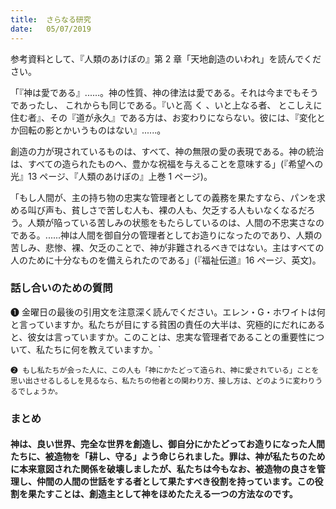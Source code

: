 ```yaml
---
title:  さらなる研究
date:   05/07/2019
---
```


参考資料として、『人類のあけぼの』第 2 章「天地創造のいわれ」を読んでください。

「『神は愛である』......。神の性質、神の律法は愛である。それは今までもそうであったし、 これからも同じである。『いと高 く 、いと上なる者、 とこしえに住む者』、その『道が永久』である方は、お変わりにならない。彼には、『変化とか回転の影とかいうものはない』......。

創造の力が現されているものは、すべて、神の無限の愛の表現である。神の統治は、すべての造られたものへ、豊かな祝福を与えることを意味する」(『希望への光』13 ページ、『人類のあけぼの』上巻 1 ページ)。

「もし人間が、主の持ち物の忠実な管理者としての義務を果たすなら、パンを求める叫び声も、貧しさで苦しむ人も、裸の人も、欠乏する人もいなくなるだろう。人類が陥っている苦しみの状態をもたらしているのは、人間の不忠実さなのである。......神は人間を御自分の管理者としてお造りになったのであり、人類の苦しみ、悲惨、裸、欠乏のことで、神が非難されるべきではない。主はすべての人のために十分なものを備えられたのである」(『福祉伝道』16 ページ、英文)。

### 話し合いのための質問

❶ 金曜日の最後の引用文を注意深く読んでください。エレン・G・ホワイトは何と言っていますか。私たちが目にする貧困の責任の大半は、究極的にだれにあると、彼女は言っていますか。このことは、忠実な管理者であることの重要性について、私たちに何を教えていますか。`

`❷ もし私たちが会った人に、この人も「神にかたどって造られ、神に愛されている」ことを思い出させるしるしを見るなら、私たちの他者との関わり方、接し方は、どのように変わりうるでしょうか。`

### まとめ

#### 神は、良い世界、完全な世界を創造し、御自分にかたどってお造りになった人間たちに、被造物を「耕し、守る」よう命じられました。罪は、神が私たちのために本来意図された関係を破壊しましたが、私たちは今もなお、被造物の良さを管理し、仲間の人間の世話をする者として果たすべき役割を持っています。この役割を果たすことは、創造主として神をほめたたえる一つの方法なのです。